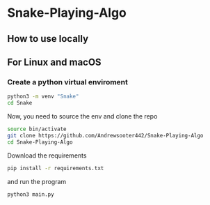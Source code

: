 # Snake-Playing-Algo
## How to use locally

## For Linux and macOS
### Create a python virtual enviroment  
```bash
python3 -m venv "Snake"
cd Snake
```
Now, you need to source the env and clone the repo
```bash
source bin/activate
git clone https://github.com/Andrewsooter442/Snake-Playing-Algo
cd Snake-Playing-Algo
```
Download the requirements

```bash
pip install -r requirements.txt
```

and run the program
```bash
python3 main.py
```



